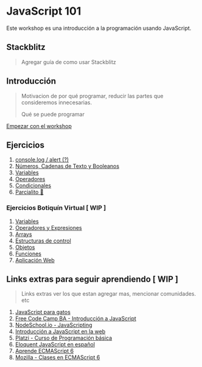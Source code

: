 # JavaScript 101

Este workshop es una introducción a la programación usando JavaScript.

## Stackblitz

> Agregar guía de como usar Stackblitz

## Introducción

> Motivacion de por qué programar, reducir las partes que consideremos innecesarias.
>
> Qué se puede programar

[Empezar con el workshop](ejercicios/conceptuales/01.md)

## Ejercicios

1. [console.log / alert \(?\)](ejercicios/conceptuales/01.md)
2. [Números, Cadenas de Texto y Booleanos](ejercicios/conceptuales/02.md)
3. [Variables](ejercicios/conceptuales/03.md)
4. [Operadores](ejercicios/conceptuales/04.md)
5. [Condicionales](ejercicios/conceptuales/05.md)
6. [Parcialito 🙊](ejercicios/conceptuales/06.md)

### Ejercicios Botiquín Virtual \[ **WIP** \]

1. [Variables](botiquin/1_variables.md)
2. [Operadores y Expresiones](botiquin/2_operadores_expresiones.md)
3. [Arrays](botiquin/3_arrays.md)
4. [Estructuras de control](botiquin/4_estructuras_control.md)
5. [Objetos](botiquin/5_objetos.md)
6. [Funciones](botiquin/6_funciones.md)
7. [Aplicación Web](botiquin/7_aplicacion_web.md)

## Links extras para seguir aprendiendo \[ **WIP** \]

> Links extras ver los que estan agregar mas, mencionar comunidades. etc

1. [JavaScript para gatos](https://jsparagatos.com/)
2. [Free Code Camp BA - Introducción a JavaScript](https://github.com/nhsz/intro-js)
3. [NodeSchool.io - JavaScripting](https://github.com/workshopper/javascripting)
4. [Introducción a JavaScript en la web](http://librosweb.es/libro/javascript/)
5. [Platzi - Curso de Programación básica](https://platzi.com/cursos/programacion-basica/)
6. [Eloquent JavaScript en español](http://hectorip.github.io/Eloquent-JavaScript-ES-online/)
7. [Aprende ECMAScript 6](https://carlosazaustre.es/ecmascript-6-el-nuevo-estandar-de-javascript/)
8. [Mozilla - Clases en ECMAScript 6](https://developer.mozilla.org/es/docs/Web/JavaScript/Referencia/Classes)

